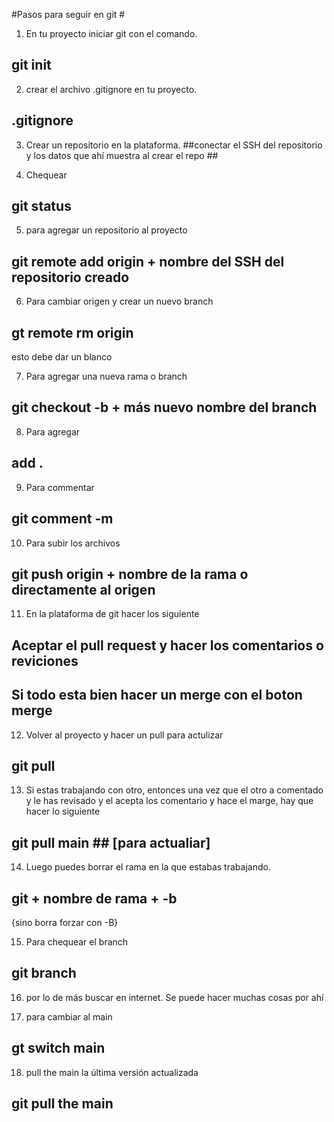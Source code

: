 #Pasos para seguir en git #

1. En tu proyecto iniciar git con el comando.
## git init ##

2. crear el archivo .gitignore en tu proyecto.
## .gitignore ##

3. Crear un repositorio en la plataforma.
##conectar el SSH del repositorio y los datos que ahí muestra al crear el repo ##

4. Chequear
## git status ##

5. para agregar un repositorio al proyecto
## git remote add origin + nombre del SSH del repositorio creado ##

6. Para cambiar origen y crear un nuevo branch
## gt remote rm origin ##
esto debe dar un blanco

7. Para agregar una nueva rama o branch
## git checkout -b + más nuevo nombre del branch ##

8. Para agregar
## add . ##

9. Para commentar
## git comment -m ##

10. Para subir los archivos
## git push origin + nombre de la rama o directamente al origen ##

11. En la plataforma de git hacer los siguiente
## Aceptar el pull request y hacer los comentarios o reviciones ##
## Si todo esta bien hacer un merge con el boton merge ##

12. Volver al proyecto y hacer un pull para actulizar
## git pull ##

13. Si estas trabajando con otro, entonces una vez que el otro a comentado y le has revisado y el
    acepta los comentario y hace el marge, hay que hacer lo siguiente
## git pull main ## [para actualiar]

14. Luego puedes borrar el rama en la que estabas trabajando.
## git + nombre de rama + -b ##
{sino borra forzar con -B}

15. Para chequear el branch
## git branch ##

16. por lo de más buscar en internet. Se puede hacer muchas cosas por ahí

17. para cambiar al main
## gt switch main ##

18. pull the main la última versión actualizada
## git pull the main ##
